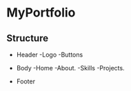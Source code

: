 # MyPortfolio
## Structure
  * Header
    -Logo
    -Buttons
  * Body
    -Home
    -About.
    -Skills
    -Projects.
    
  * Footer